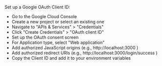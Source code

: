 Set up a Google OAuth Client ID:

- Go to the Google Cloud Console
- Create a new project or select an existing one
- Navigate to "APIs & Services" > "Credentials"
- Click "Create Credentials" > "OAuth client ID"
- Set up the OAuth consent screen
- For Application type, select "Web application"
- Add authorized JavaScript origins (e.g., http://localhost:3000 )
- Add authorized redirect URIs (e.g., http://localhost:3000/login/success )
- Copy the Client ID and add it to your environment variables